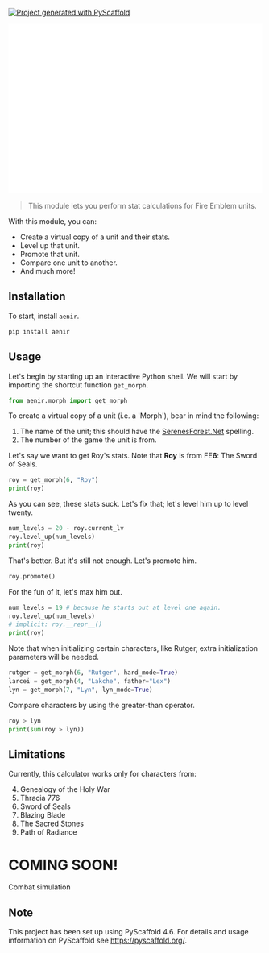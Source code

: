 <!-- These are examples of badges you might want to add to your README:
     please update the URLs accordingly

[![Built Status](https://api.cirrus-ci.com/github/<USER>/aenir.svg?branch=main)](https://cirrus-ci.com/github/<USER>/aenir)
[![ReadTheDocs](https://readthedocs.org/projects/aenir/badge/?version=latest)](https://aenir.readthedocs.io/en/stable/)
[![Coveralls](https://img.shields.io/coveralls/github/<USER>/aenir/main.svg)](https://coveralls.io/r/<USER>/aenir)
[![PyPI-Server](https://img.shields.io/pypi/v/aenir.svg)](https://pypi.org/project/aenir/)
[![Conda-Forge](https://img.shields.io/conda/vn/conda-forge/aenir.svg)](https://anaconda.org/conda-forge/aenir)
[![Monthly Downloads](https://pepy.tech/badge/aenir/month)](https://pepy.tech/project/aenir)
[![Twitter](https://img.shields.io/twitter/url/http/shields.io.svg?style=social&label=Twitter)](https://twitter.com/aenir)
-->

[![Project generated with PyScaffold](https://img.shields.io/badge/-PyScaffold-005CA0?logo=pyscaffold)](https://pyscaffold.org/)

![Logo](./logo.png)

> This module lets you perform stat calculations for Fire Emblem units.

With this module, you can:
- Create a virtual copy of a unit and their stats.
- Level up that unit.
- Promote that unit.
- Compare one unit to another.
- And much more!

## Installation

To start, install `aenir`.
```bash
pip install aenir
```

## Usage

Let's begin by starting up an interactive Python shell.
We will start by importing the shortcut function `get_morph`.
```python
from aenir.morph import get_morph
```

To create a virtual copy of a unit (i.e. a 'Morph'), bear in mind the following:

1. The name of the unit; this should have the [SerenesForest.Net](https://serenesforest.net/) spelling.
2. The number of the game the unit is from.

Let's say we want to get Roy's stats. Note that **Roy** is from FE**6**: The Sword of Seals.

```python
roy = get_morph(6, "Roy")
print(roy)
```

As you can see, these stats suck. Let's fix that; let's level him up to level twenty.

```python
num_levels = 20 - roy.current_lv
roy.level_up(num_levels)
print(roy)
```

That's better. But it's still not enough. Let's promote him.

```python
roy.promote()
```

For the fun of it, let's max him out.

```python
num_levels = 19 # because he starts out at level one again.
roy.level_up(num_levels)
# implicit: roy.__repr__()
print(roy)
```
 
Note that when initializing certain characters, like Rutger, extra initialization parameters will be needed. 

```python
rutger = get_morph(6, "Rutger", hard_mode=True)
larcei = get_morph(4, "Lakche", father="Lex")
lyn = get_morph(7, "Lyn", lyn_mode=True)
```

Compare characters by using the greater-than operator.

```python
roy > lyn
print(sum(roy > lyn))
```

## Limitations

Currently, this calculator works only for characters from:

4. Genealogy of the Holy War
5. Thracia 776
6. Sword of Seals
7. Blazing Blade
8. The Sacred Stones
9. Path of Radiance


# COMING SOON!

Combat simulation

<!-- pyscaffold-notes -->

## Note

This project has been set up using PyScaffold 4.6. For details and usage
information on PyScaffold see https://pyscaffold.org/.
